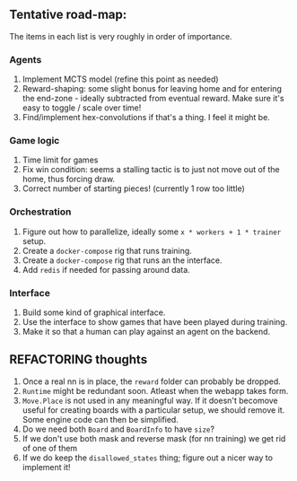 ## Tentative road-map:
The items in each list is very roughly in order of importance.

### Agents
1. Implement MCTS model (refine this point as needed)
2. Reward-shaping: some slight bonus for leaving home and for entering the end-zone - ideally subtracted from eventual reward. Make sure it's easy to toggle / scale over time!
3. Find/implement hex-convolutions if that's a thing. I feel it might be.

### Game logic
1. Time limit for games
2. Fix win condition: seems a stalling tactic is to just not move out of the home, thus forcing draw.
3. Correct number of starting pieces! (currently 1 row too little)

### Orchestration
1. Figure out how to parallelize, ideally some  `x * workers + 1 * trainer` setup.
2. Create a `docker-compose` rig that runs training.
3. Create a `docker-compose` rig that runs an the interface.
4. Add `redis` if needed for passing around data.

### Interface
1. Build some kind of graphical interface.
2. Use the interface to show games that have been played during training.
3. Make it so that a human can play against an agent on the backend.

## REFACTORING thoughts
1. Once a real nn is in place, the `reward` folder can probably be dropped.
2. `Runtime` might be redundant soon. Atleast when the webapp takes form.
3. `Move.Place` is not used in any meaningful way. If it doesn't becomove useful for creating boards with a particular setup, we should remove it. Some engine code can then be simplified.
4. Do we need both `Board` and `BoardInfo` to have `size`?
5. If we don't use both mask and reverse mask (for nn training) we get rid of one of them
6. If we do keep the `disallowed_states` thing; figure out a nicer way to implement it!
